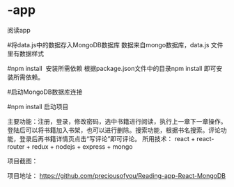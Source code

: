 # -app
阅读app

#将data.js中的数据存入MongoDB数据库
数据来自mongo数据库，data.js 文件里有数据样式

#npm install  安装所需依赖
根据package.json文件中的目录npm install 即可安装所需依赖。

#启动MongoDB数据库连接

#npm install 启动项目

主要功能：注册，登录，修改密码，选中书籍进行阅读，执行上一章下一章操作。登陆后可以将书籍加入书架，也可以进行删除。搜索功能，根据书名搜索。评论功能，登录后再书籍详情页点击“写评论”即可评论。
所用技术： react + react-router + redux + nodejs + express + mongo

项目截图：



项目地址： https://github.com/preciousofyou/Reading-app-React-MongoDB
